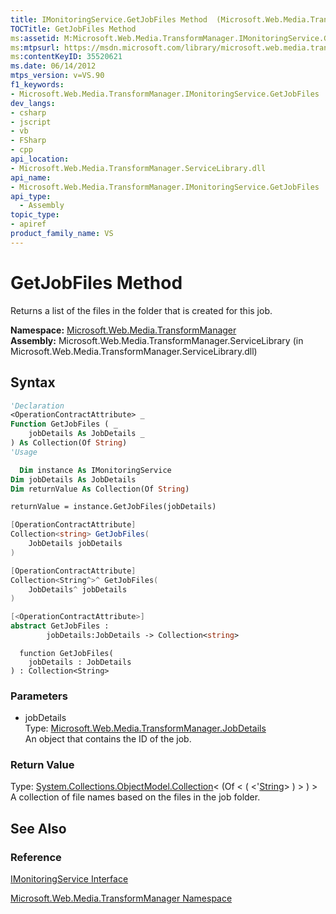 ```yaml
---
title: IMonitoringService.GetJobFiles Method  (Microsoft.Web.Media.TransformManager)
TOCTitle: GetJobFiles Method
ms:assetid: M:Microsoft.Web.Media.TransformManager.IMonitoringService.GetJobFiles(Microsoft.Web.Media.TransformManager.JobDetails)
ms:mtpsurl: https://msdn.microsoft.com/library/microsoft.web.media.transformmanager.imonitoringservice.getjobfiles(v=VS.90)
ms:contentKeyID: 35520621
ms.date: 06/14/2012
mtps_version: v=VS.90
f1_keywords:
- Microsoft.Web.Media.TransformManager.IMonitoringService.GetJobFiles
dev_langs:
- csharp
- jscript
- vb
- FSharp
- cpp
api_location:
- Microsoft.Web.Media.TransformManager.ServiceLibrary.dll
api_name:
- Microsoft.Web.Media.TransformManager.IMonitoringService.GetJobFiles
api_type:
  - Assembly
topic_type:
- apiref
product_family_name: VS
---
```


# GetJobFiles Method

Returns a list of the files in the folder that is created for this job.

**Namespace:**  [Microsoft.Web.Media.TransformManager](microsoft-web-media-transformmanager-namespace.md)  
**Assembly:**  Microsoft.Web.Media.TransformManager.ServiceLibrary (in Microsoft.Web.Media.TransformManager.ServiceLibrary.dll)

## Syntax

```vb
'Declaration
<OperationContractAttribute> _
Function GetJobFiles ( _
    jobDetails As JobDetails _
) As Collection(Of String)
'Usage

  Dim instance As IMonitoringService
Dim jobDetails As JobDetails
Dim returnValue As Collection(Of String)

returnValue = instance.GetJobFiles(jobDetails)
```

```csharp
[OperationContractAttribute]
Collection<string> GetJobFiles(
    JobDetails jobDetails
)
```

```cpp
[OperationContractAttribute]
Collection<String^>^ GetJobFiles(
    JobDetails^ jobDetails
)
```

``` fsharp
[<OperationContractAttribute>]
abstract GetJobFiles : 
        jobDetails:JobDetails -> Collection<string> 
```

```jscript
  function GetJobFiles(
    jobDetails : JobDetails
) : Collection<String>
```

### Parameters

  - jobDetails  
    Type: [Microsoft.Web.Media.TransformManager.JobDetails](jobdetails-class-microsoft-web-media-transformmanager.md)  
    An object that contains the ID of the job.  

### Return Value

Type: [System.Collections.ObjectModel.Collection](https://msdn.microsoft.com/library/ms132397)\< (Of \< ( \<'[String](https://msdn.microsoft.com/library/s1wwdcbf)\> ) \> ) \>  
A collection of file names based on the files in the job folder.  

## See Also

### Reference

[IMonitoringService Interface](imonitoringservice-interface-microsoft-web-media-transformmanager.md)

[Microsoft.Web.Media.TransformManager Namespace](microsoft-web-media-transformmanager-namespace.md)
